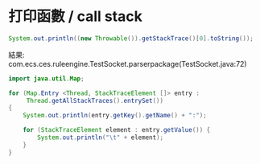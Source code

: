 # 打印函數 / call stack


```java
System.out.println((new Throwable()).getStackTrace()[0].toString());
```


結果:
com.ecs.ces.ruleengine.TestSocket.parserpackage(TestSocket.java:72)


```java
import java.util.Map;

for (Map.Entry <Thread, StackTraceElement []> entry :
     Thread.getAllStackTraces().entrySet())
{
    System.out.println(entry.getKey().getName() + ":");

    for (StackTraceElement element : entry.getValue()) {
        System.out.println("\t" + element);
    }
}
```
